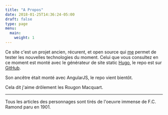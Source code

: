 ```yaml
---
title: "A Propos"
date: 2018-01-25T14:36:24-05:00
draft: false
type: page
menu:
  main:
    weight: 1
---
```


Ce site c'est un projet ancien, récurent, et open source qui [me](http://regisphilbiert.com) permet de tester les nouvelles technologies du moment. 
Celui que vous consultez en ce moment est monté avec le générateur de site static [Hugo](https://gohugo.io), le repo est sur [GitHub](https://github.com/regisphilibert/rougon).

Son ancêtre était monté avec AngularJS, le repo vient bientôt.

Cela dit j'aime drôlement les Rougon Macquart.

----
Tous les articles des personnages sont tirés de l'oeuvre immense de F.C. Ramond paru en 1901.